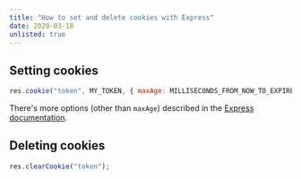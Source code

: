 ```yaml
---
title: "How to set and delete cookies with Express"
date: 2020-03-18
unlisted: true
---
```


## Setting cookies

```jsx
res.cookie("token", MY_TOKEN, { maxAge: MILLISECONDS_FROM_NOW_TO_EXPIRE });
```

There's more options (other than `maxAge`) described in the [Express documentation](https://expressjs.com/en/api.html#res.cookie).

## Deleting cookies

```jsx
res.clearCookie("token");
```
